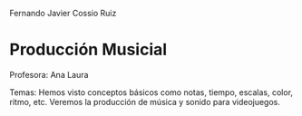 Fernando Javier Cossio Ruiz

# Producción Musicial #

Profesora: Ana Laura

Temas: Hemos visto conceptos básicos como notas, tiempo, escalas, color, ritmo, etc. Veremos la producción de música y sonido para videojuegos. 
